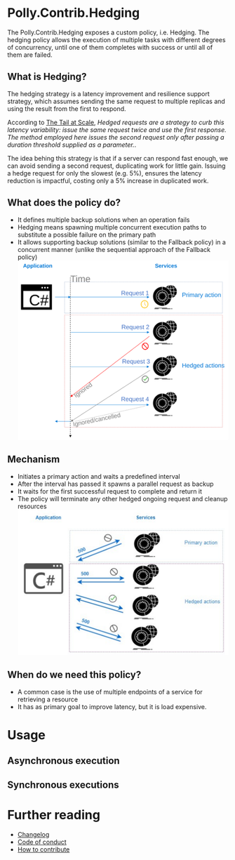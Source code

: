 # Polly.Contrib.Hedging

The Polly.Contrib.Hedging exposes a custom policy, i.e. Hedging.
The hedging policy allows the execution of multiple tasks with different degrees of concurrency, until one of them completes with success or until all of them are failed.

## What is Hedging?
The hedging strategy is a latency improvement and resilience support strategy, which assumes sending the same request to multiple replicas and using the result from the first to respond. 

According to [The Tail at Scale](http://cacm.acm.org/magazines/2013/2/160173-the-tail-at-scale/fulltext),
<i>Hedged requests are a strategy to curb this latency variability: issue the same request twice and use the first response. The method employed here issues the second request only after passing a duration threshold supplied as a parameter.</i>.

The idea behing this strategy is that if a server can respond fast enough, we can avoid sending a second request, duplicating work for little gain. Issuing a hedge request for only the slowest (e.g. 5%), ensures the latency reduction is impactful, costing only a 5% increase in duplicated work.

## What does the policy do?
- It defines multiple backup solutions when an operation fails
- Hedging means spawning multiple concurrent execution paths to substitute a possible failure on the primary path
- It allows supporting backup solutions (similar to the Fallback policy) in a concurrent manner (unlike the sequential approach of the Fallback policy)
![Figure: 1](docs/img/hedging1.svg)
## Mechanism
- Initiates a primary action and waits a predefined interval
- After the interval has passed it spawns a parallel request as backup
- It waits for the first successful request to complete and return it
- The policy will terminate any other hedged ongoing request and cleanup resources
![Figure: 1](docs/img/hedging2.svg)

## When do we need this policy?
- A common case is the use of multiple endpoints of a service for retrieving a resource
- It has as primary goal to improve latency, but it is load expensive.

# Usage

## Asynchronous execution

## Synchronous executions

# Further reading
- [Changelog](docs/CHANGELOG.md)
- [Code of conduct](docs/CODE_OF_CONDUCT.md)
- [How to contribute](docs/CONTRIBUTING.md)